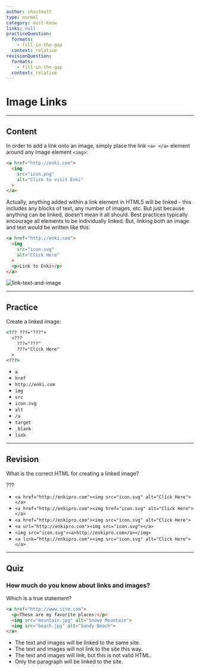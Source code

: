 ```yaml
---
author: shoutmatt
type: normal
category: must-know
links: null
practiceQuestion:
  formats:
    - fill-in-the-gap
  context: relative
revisionQuestion:
  formats:
    - fill-in-the-gap
  context: relative
---
```


# Image Links


---

## Content

In order to add a link onto an image, simply place the link `<a> </a>` element around any image element `<img>`:

```html
<a href="http://enki.com">
  <img
    src="icon.png"
    alt="Click to visit Enki"
  >
</a>
```

Actually, anything added within a link element in HTML5 will be linked - this includes any blocks of text, any number of images, etc. But just because anything can be linked, doesn't mean it all should. Best practices typically encourage all elements to be individually linked. But, linking both an image and text would be written like this: 

```html
<a href="http://enki.com">
  <img
    src="icon.svg"
    alt="Click Here"
  >
  <p>Link to Enki</p>
</a>
```

![link-text-and-image](https://img.enkipro.com/0cd818e0c946a0f6ffd79981cc02bd4a.png)


---

## Practice

Create a linked image:

```html
<??? ???="???">
  <???
    ???="???"
    ???="Click Here"
  >
<???>
```

- `a`
- `href`
- `http://enki.com`
- `img`
- `src`
- `icon.svg`
- `alt`
- `/a`
- `target`
- `_blank`
- `link`


---

## Revision

What is the correct HTML for creating a linked image?

???

- `<a href="http://enkipro.com"><img src="icon.svg" alt="Click Here"></a>`
- `<a href="http://enkipro.com"><img href="icon.svg" alt="Click Here"></a>`
- `<a href="http://enkipro.com"><img src="icon.svg" alt="Click Here">`
- `<a url="http://enkipro.com"><img src="icon.svg"></a>`
- `<img src="icon.svg"><a>http://enkipro.com</a></img>`
- `<a link="http://enkipro.com"><img src="icon.svg" alt="Click Here"></a>`


---

## Quiz

### How much do you know about links and images?


Which is a true statement?

```html
<a href="http://www.site.com">
  <p>These are my favorite places:</p>
  <img src="mountain.jpg" alt="Snowy Mountain">
  <img src="beach.jpg" alt="Sandy Beach">
</a>
```

- The text and images will be linked to the same site.
- The text and images will not link to the site this way.
- The text and images will link, but this is not valid HTML.
- Only the paragraph will be linked to the site.
